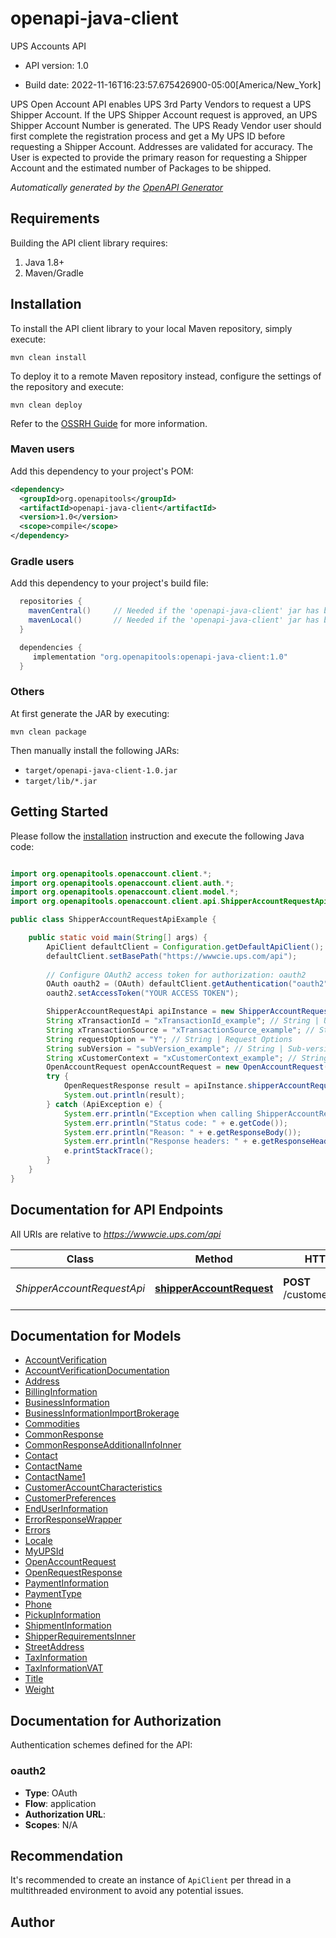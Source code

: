 # openapi-java-client

UPS Accounts API

- API version: 1.0

- Build date: 2022-11-16T16:23:57.675426900-05:00[America/New_York]

UPS Open Account API enables UPS 3rd Party Vendors to request a UPS Shipper Account. If the UPS Shipper Account request is approved, an UPS Shipper Account Number is generated. The UPS Ready Vendor user should first complete the registration process and get a My UPS ID before requesting a Shipper Account. Addresses are validated for accuracy. The User is expected to provide the primary reason for requesting a Shipper Account and the estimated number of Packages to be shipped.


*Automatically generated by the [OpenAPI Generator](https://openapi-generator.tech)*

## Requirements

Building the API client library requires:

1. Java 1.8+
2. Maven/Gradle

## Installation

To install the API client library to your local Maven repository, simply execute:

```shell
mvn clean install
```

To deploy it to a remote Maven repository instead, configure the settings of the repository and execute:

```shell
mvn clean deploy
```

Refer to the [OSSRH Guide](http://central.sonatype.org/pages/ossrh-guide.html) for more information.

### Maven users

Add this dependency to your project's POM:

```xml
<dependency>
  <groupId>org.openapitools</groupId>
  <artifactId>openapi-java-client</artifactId>
  <version>1.0</version>
  <scope>compile</scope>
</dependency>
```

### Gradle users

Add this dependency to your project's build file:

```groovy
  repositories {
    mavenCentral()     // Needed if the 'openapi-java-client' jar has been published to maven central.
    mavenLocal()       // Needed if the 'openapi-java-client' jar has been published to the local maven repo.
  }

  dependencies {
     implementation "org.openapitools:openapi-java-client:1.0"
  }
```

### Others

At first generate the JAR by executing:

```shell
mvn clean package
```

Then manually install the following JARs:

- `target/openapi-java-client-1.0.jar`
- `target/lib/*.jar`

## Getting Started

Please follow the [installation](#installation) instruction and execute the following Java code:

```java

import org.openapitools.openaccount.client.*;
import org.openapitools.openaccount.client.auth.*;
import org.openapitools.openaccount.client.model.*;
import org.openapitools.openaccount.client.api.ShipperAccountRequestApi;

public class ShipperAccountRequestApiExample {

    public static void main(String[] args) {
        ApiClient defaultClient = Configuration.getDefaultApiClient();
        defaultClient.setBasePath("https://wwwcie.ups.com/api");
        
        // Configure OAuth2 access token for authorization: oauth2
        OAuth oauth2 = (OAuth) defaultClient.getAuthentication("oauth2");
        oauth2.setAccessToken("YOUR ACCESS TOKEN");

        ShipperAccountRequestApi apiInstance = new ShipperAccountRequestApi(defaultClient);
        String xTransactionId = "xTransactionId_example"; // String | Unique Transaction Id
        String xTransactionSource = "xTransactionSource_example"; // String | Transaction Origin Source
        String requestOption = "Y"; // String | Request Options
        String subVersion = "subVersion_example"; // String | Sub-version Number if any
        String xCustomerContext = "xCustomerContext_example"; // String | Customer Context if any
        OpenAccountRequest openAccountRequest = new OpenAccountRequest(); // OpenAccountRequest | Generate sample code for popular API requests by selecting an example below. To view a full sample request and response, first click \"Authorize\" and enter your application credentials, then populate the required parameters above and click \"Try it out\".
        try {
            OpenRequestResponse result = apiInstance.shipperAccountRequest(xTransactionId, xTransactionSource, requestOption, subVersion, xCustomerContext, openAccountRequest);
            System.out.println(result);
        } catch (ApiException e) {
            System.err.println("Exception when calling ShipperAccountRequestApi#shipperAccountRequest");
            System.err.println("Status code: " + e.getCode());
            System.err.println("Reason: " + e.getResponseBody());
            System.err.println("Response headers: " + e.getResponseHeaders());
            e.printStackTrace();
        }
    }
}

```

## Documentation for API Endpoints

All URIs are relative to *https://wwwcie.ups.com/api*

Class | Method | HTTP request | Description
------------ | ------------- | ------------- | -------------
*ShipperAccountRequestApi* | [**shipperAccountRequest**](docs/ShipperAccountRequestApi.md#shipperAccountRequest) | **POST** /customers/v1/account | Request Shipper Accounts


## Documentation for Models

 - [AccountVerification](docs/AccountVerification.md)
 - [AccountVerificationDocumentation](docs/AccountVerificationDocumentation.md)
 - [Address](docs/Address.md)
 - [BillingInformation](docs/BillingInformation.md)
 - [BusinessInformation](docs/BusinessInformation.md)
 - [BusinessInformationImportBrokerage](docs/BusinessInformationImportBrokerage.md)
 - [Commodities](docs/Commodities.md)
 - [CommonResponse](docs/CommonResponse.md)
 - [CommonResponseAdditionalInfoInner](docs/CommonResponseAdditionalInfoInner.md)
 - [Contact](docs/Contact.md)
 - [ContactName](docs/ContactName.md)
 - [ContactName1](docs/ContactName1.md)
 - [CustomerAccountCharacteristics](docs/CustomerAccountCharacteristics.md)
 - [CustomerPreferences](docs/CustomerPreferences.md)
 - [EndUserInformation](docs/EndUserInformation.md)
 - [ErrorResponseWrapper](docs/ErrorResponseWrapper.md)
 - [Errors](docs/Errors.md)
 - [Locale](docs/Locale.md)
 - [MyUPSId](docs/MyUPSId.md)
 - [OpenAccountRequest](docs/OpenAccountRequest.md)
 - [OpenRequestResponse](docs/OpenRequestResponse.md)
 - [PaymentInformation](docs/PaymentInformation.md)
 - [PaymentType](docs/PaymentType.md)
 - [Phone](docs/Phone.md)
 - [PickupInformation](docs/PickupInformation.md)
 - [ShipmentInformation](docs/ShipmentInformation.md)
 - [ShipperRequirementsInner](docs/ShipperRequirementsInner.md)
 - [StreetAddress](docs/StreetAddress.md)
 - [TaxInformation](docs/TaxInformation.md)
 - [TaxInformationVAT](docs/TaxInformationVAT.md)
 - [Title](docs/Title.md)
 - [Weight](docs/Weight.md)


## Documentation for Authorization

Authentication schemes defined for the API:
### oauth2


- **Type**: OAuth
- **Flow**: application
- **Authorization URL**: 
- **Scopes**: N/A


## Recommendation

It's recommended to create an instance of `ApiClient` per thread in a multithreaded environment to avoid any potential issues.

## Author




